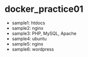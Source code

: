 # docker_practice01
- sample1: htdocs
- sample2: nginx
- sample3: PHP, MySQL, Apache
- sample4: ubuntu
- sample5: nginx
- sample6: wordpress
